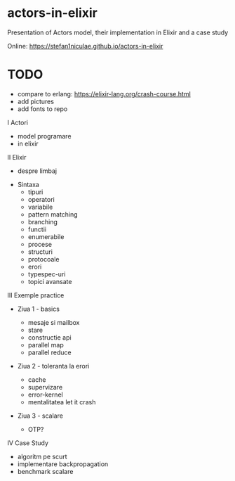# actors-in-elixir
Presentation of Actors model, their implementation in Elixir and a case study

Online: https://stefan1niculae.github.io/actors-in-elixir

# TODO
- compare to erlang: https://elixir-lang.org/crash-course.html
- add pictures
- add fonts to repo

I   Actori
  - model programare
  - in elixir

II  Elixir
  - despre limbaj

  * Sintaxa
    - tipuri
    - operatori
    - variabile
    - pattern matching
    - branching
    - functii
    - enumerabile
    - procese
    - structuri
    - protocoale
    - erori
    - typespec-uri
    - topici avansate

III Exemple practice
  * Ziua 1 - basics
    - mesaje si mailbox
    - stare
    - constructie api
    - parallel map
    - parallel reduce

  * Ziua 2 - toleranta la erori
    - cache
    - supervizare
    - error-kernel
    - mentalitatea let it crash

  * Ziua 3 - scalare
    - OTP?

IV  Case Study
 - algoritm pe scurt
 - implementare backpropagation
 - benchmark scalare
